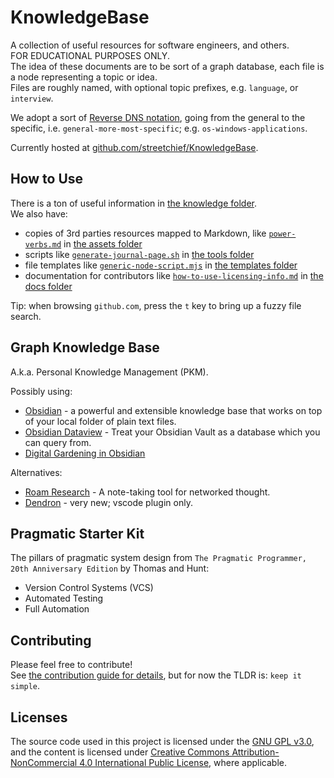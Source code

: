 # KnowledgeBase

A collection of useful resources for software engineers, and others.  
FOR EDUCATIONAL PURPOSES ONLY.  
The idea of these documents are to be sort of a graph database, each file is a node representing a topic or idea.  
Files are roughly named, with optional topic prefixes, e.g. `language`, or `interview`.

We adopt a sort of [Reverse DNS notation](https://en.wikipedia.org/wiki/Reverse_domain_name_notation), going from the general to the specific, i.e. `general-more-most-specific`; e.g. `os-windows-applications`.

Currently hosted at [github.com/streetchief/KnowledgeBase](https://github.com/streetchief/KnowledgeBase).

## How to Use

There is a ton of useful information in [the knowledge folder](./knowledge/).  
We also have:

- copies of 3rd parties resources mapped to Markdown, like [`power-verbs.md`](./assets/power-verbs.md) in [the assets folder](./assets/)
- scripts like [`generate-journal-page.sh`](./tools/generate-journal-page.sh) in [the tools folder](./tools/)
- file templates like [`generic-node-script.mjs`](./templates/generic-node-script.mjs) in [the templates folder](./templates/)
- documentation for contributors like [`how-to-use-licensing-info.md`](./docs/how-to-use-licensing-info.md) in [the docs folder](./docs/)

Tip: when browsing `github.com`, press the `t` key to bring up a fuzzy file search.

## Graph Knowledge Base

A.k.a. Personal Knowledge Management (PKM).

Possibly using:

- [Obsidian](https://obsidian.md/) -  a powerful and extensible knowledge base that works on top of your local folder of plain text files.
- [Obsidian Dataview](https://github.com/blacksmithgu/obsidian-dataview) - Treat your Obsidian Vault as a database which you can query from.
- [Digital Gardening in Obsidian](https://bytes.zone/posts/digital-gardening-in-obsidian/)

Alternatives:

- [Roam Research](https://roamresearch.com/) - A note-taking tool for networked thought.
- [Dendron](https://www.dendron.so/) - very new; vscode plugin only.

## Pragmatic Starter Kit

The pillars of pragmatic system design from `The Pragmatic Programmer, 20th Anniversary Edition` by Thomas and Hunt: 

- Version Control Systems (VCS)
- Automated Testing
- Full Automation

## Contributing

Please feel free to contribute!  
See [the contribution guide for details](./CONTRIBUTING.txt), but for now the TLDR is: `keep it simple`.

## Licenses

The source code used in this project is licensed under the [GNU GPL v3.0](https://www.gnu.org/licenses/gpl-3.0-standalone.html), and the content is licensed under [Creative Commons Attribution-NonCommercial 4.0 International Public License](https://creativecommons.org/licenses/by-nc/4.0/), where applicable.

